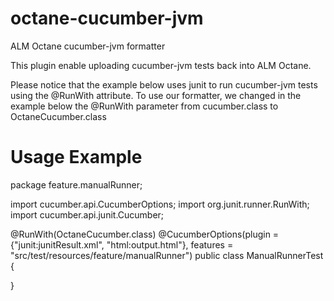 # octane-cucumber-jvm
ALM Octane cucumber-jvm formatter 

This plugin enable uploading cucumber-jvm tests back into ALM Octane.

Please notice that the example below uses junit to run cucumber-jvm tests using the @RunWith attribute.
To use our formatter, we changed in the example below the @RunWith parameter from cucumber.class to OctaneCucumber.class 

Usage Example
==============
package feature.manualRunner;

import cucumber.api.CucumberOptions;
import org.junit.runner.RunWith;
import cucumber.api.junit.Cucumber;

@RunWith(OctaneCucumber.class)
@CucumberOptions(plugin = {"junit:junitResult.xml", "html:output.html"},
                 features = "src/test/resources/feature/manualRunner")
public class ManualRunnerTest {

}



